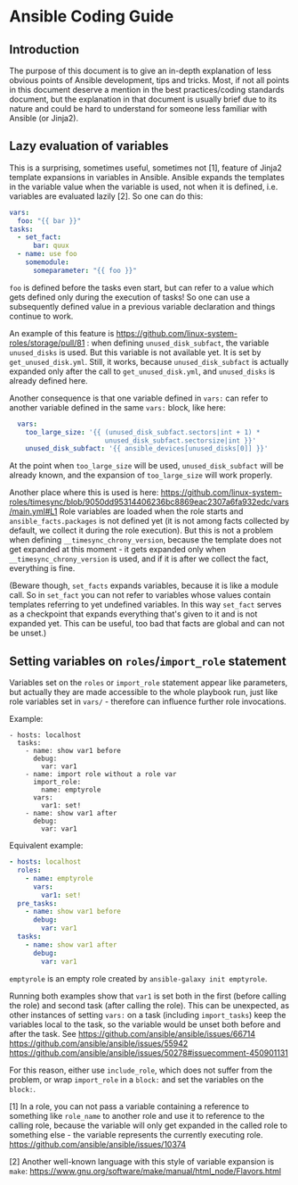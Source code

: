 Ansible Coding Guide
=======================

## Introduction
The purpose of this document is to give an in-depth explanation of
less obvious points of Ansible development, tips and tricks. Most, if
not all points in this document deserve a mention in the best
practices/coding standards document, but the explanation in that document is
usually brief due to its nature and could be hard to understand for
someone less familiar with Ansible (or Jinja2).

## Lazy evaluation of variables
This is a surprising, sometimes useful, sometimes not [1], feature of
Jinja2 template expansions in variables in Ansible. Ansible expands
the templates in the variable value when the variable is used, not
when it is defined, i.e. variables are evaluated lazily [2]. So one
can do this:
```yaml
vars:
  foo: "{{ bar }}"
tasks:
  - set_fact:
      bar: quux
  - name: use foo
    somemodule:
      someparameter: "{{ foo }}"
```

`foo` is defined before the tasks even start, but can refer to a value
which gets defined only during the execution of tasks! So one can use
a subsequently defined value in a previous variable declaration and
things continue to work.

An example of this feature is
https://github.com/linux-system-roles/storage/pull/81 : when defining
`unused_disk_subfact`, the variable `unused_disks` is used. But this
variable is not available yet. It is set by
`get_unused_disk.yml`. Still, it works, because `unused_disk_subfact`
is actually expanded only after the call to `get_unused_disk.yml`, and
`unused_disks` is already defined here.

Another consequence is that one variable defined in `vars:` can refer
to another variable defined in the same `vars:` block, like here:
```yaml
  vars:
    too_large_size: '{{ (unused_disk_subfact.sectors|int + 1) *
                        unused_disk_subfact.sectorsize|int }}'
    unused_disk_subfact: '{{ ansible_devices[unused_disks[0]] }}'
```
At the point when `too_large_size` will be used, `unused_disk_subfact`
will be already known, and the expansion of `too_large_size` will work
properly.

Another place where this is used is here:
https://github.com/linux-system-roles/timesync/blob/9050dd95314406236bc8869eac2307a6fa932edc/vars/main.yml#L1
Role variables are loaded when the role starts and
`ansible_facts.packages` is not defined yet (it is not among facts
collected by default, we collect it during the role execution). But
this is not a problem when defining `__timesync_chrony_version`,
because the template does not get expanded at this moment - it gets
expanded only when `__timesync_chrony_version` is used, and if it is
after we collect the fact, everything is fine.

(Beware though, `set_facts` expands variables, because it is like a
module call. So in `set_fact` you can not refer to variables whose
values contain templates referring to yet undefined variables. In this
way `set_fact` serves as a checkpoint that expands everything that's
given to it and is not expanded yet. This can be useful, too bad that
facts are global and can not be unset.)

## Setting variables on `roles`/`import_role` statement
Variables set on the `roles` or `import_role` statement appear like
parameters, but actually they are made accessible to the whole
playbook run, just like role variables set in `vars/` - therefore can
influence further role invocations.

Example:
```
- hosts: localhost
  tasks:
    - name: show var1 before
      debug:
        var: var1
    - name: import role without a role var
      import_role:
        name: emptyrole
      vars:
        var1: set!
    - name: show var1 after
      debug:
        var: var1
```
Equivalent example:
```yaml
- hosts: localhost
  roles:
    - name: emptyrole
      vars:
        var1: set!
  pre_tasks:
    - name: show var1 before
      debug:
        var: var1
  tasks:
    - name: show var1 after
      debug:
        var: var1
```
`emptyrole` is an empty role created by
`ansible-galaxy init emptyrole`.

Running both examples show that `var1` is set both in the first
(before calling the role) and 
second task (after calling the role). This can be unexpected, as other instances of setting
`vars:` on a task (including `import_tasks`) keep the variables local
to the task, so the variable would be unset both before and after the
task.
See
https://github.com/ansible/ansible/issues/66714
https://github.com/ansible/ansible/issues/55942
https://github.com/ansible/ansible/issues/50278#issuecomment-450901131

For this reason, either use `include_role`, which does not suffer from
the problem, or wrap `import_role` in a `block:` and set the variables
on the `block:`.


[1] In a role, you can not pass a variable containing a reference to
something like `role_name` to another role and use it to reference to
the calling role, because the variable will only get expanded in the
called role to something else - the variable represents the currently
executing role. https://github.com/ansible/ansible/issues/10374

[2] Another well-known language with this style of variable expansion
is `make`:
https://www.gnu.org/software/make/manual/html_node/Flavors.html
